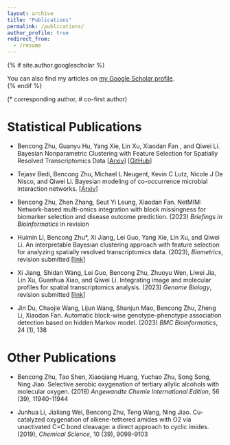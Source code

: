 ```yaml
---
layout: archive
title: "Publications"
permalink: /publications/
author_profile: true
redirect_from:
  - /resume
---
```


{% if site.author.googlescholar %}
  <div class="wordwrap">You can also find my articles on <a href="{{site.author.googlescholar}}">my Google Scholar profile</a>.</div>
{% endif %}

(* corresponding author, # co-first author)

Statistical Publications
==========
* Bencong Zhu, Guanyu Hu, Yang Xie, Lin Xu, Xiaodan Fan , and Qiwei Li. Bayesian Nonparametric Clustering with Feature Selection for Spatially Resolved Transcriptomics Data [[Arxiv](https://arxiv.org/abs/2312.08324)] [[GitHub](https://github.com/new-zbc/BNPSpace)] <be>

* Tejasv Bedi, Bencong Zhu, Michael L Neugent, Kevin C Lutz, Nicole J De Nisco, and Qiwei Li. Bayesian modeling of co-occurrence microbial interaction networks. [[Arxiv](https://arxiv.org/abs/2404.09194)]

* Bencong Zhu, Zhen Zhang, Seut Yi Leung, Xiaodan Fan. NetMIM: Network-based multi-omics integration with block missingness for biomarker selection and disease outcome prediction. (2023) *Briefings in Bioinformatics* in revision

* Huimin Li, Bencong Zhu\*, Xi Jiang, Lei Guo, Yang Xie, Lin Xu, and Qiwei Li. An interpretable Bayesian clustering approach with feature selection for analyzing spatially resolved transcriptomics data. (2023), *Biometrics*, revision submitted [[link](https://www.biorxiv.org/content/10.1101/2023.05.10.540273v1)]

* Xi Jiang, Shidan Wang, Lei Guo, Bencong Zhu, Zhuoyu Wen, Liwei Jia, Lin Xu, Guanhua Xiao, and Qiwei Li. Integrating image and molecular profiles for spatial transcriptomics analysis. (2023) *Genome Biology*, revision submitted [[link](https://www.biorxiv.org/content/10.1101/2023.06.18.545488v1)]

* Jin Du, Chaojie Wang, Lijun Wang, Shanjun Mao, Bencong Zhu, Zheng Li, Xiaodan Fan. Automatic block-wise genotype-phenotype association detection based on hidden Markov model. (2023) *BMC Bioinformatics*, 24 (1), 138

Other Publications
============
* Bencong Zhu, Tao Shen, Xiaoqiang Huang, Yuchao Zhu, Song Song, Ning Jiao. Selective aerobic oxygenation of tertiary allylic alcohols with molecular oxygen. (2019) *Angewandte Chemie International Edition*, 56 (39), 11940-11944

* Junhua Li, Jialiang Wei, Bencong Zhu, Teng Wang, Ning Jiao. Cu-catalyzed oxygenation of alkene-tethered amides with O2 via unactivated C=C bond cleavage: a direct approach to cyclic imides. (2019), *Chemical Science*, 10 (39), 9099-9103

